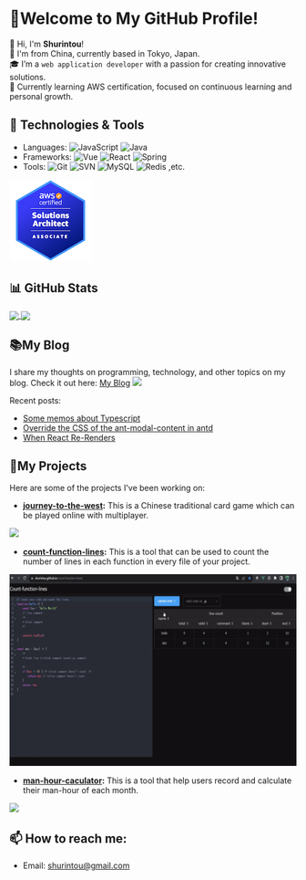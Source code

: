 <!--
**shurintou/shurintou** is a ✨ _special_ ✨ repository because its `README.md` (this file) appears on your GitHub profile.

Here are some ideas to get you started:

- 🔭 I’m currently working on ...
- 🌱 I’m currently learning ...
- 👯 I’m looking to collaborate on ...
- 🤔 I’m looking for help with ...
- 💬 Ask me about ...
- 📫 How to reach me: ...
- 😄 Pronouns: ...
- ⚡ Fun fact: ...
-->

# 👋Welcome to My GitHub Profile!

👋 Hi, I'm **Shurintou**!  
:tokyo_tower: I'm from China, currently based in Tokyo, Japan.   
🎓 I’m a `web application developer` with a passion for creating innovative solutions.  
💼 Currently learning AWS certification, focused on continuous learning and personal growth.

## 🔧 Technologies & Tools

- Languages:
![JavaScript](https://img.shields.io/badge/JavaScript-F7DF1E?logo=javascript&logoColor=black&style=for-the-badge)
![Java](https://img.shields.io/badge/Java-007396?logo=java&logoColor=white&style=for-the-badge)
- Frameworks:
![Vue](https://img.shields.io/badge/Vue.js-4FC08D?logo=vue.js&logoColor=white&style=for-the-badge)
![React](https://img.shields.io/badge/React-61DAFB?logo=react&logoColor=white&style=for-the-badge)
![Spring](https://img.shields.io/badge/Spring-6DB33F?logo=spring&logoColor=white&style=for-the-badge)
- Tools: 
![Git](https://img.shields.io/badge/Git-F05032?logo=git&logoColor=white&style=for-the-badge)
![SVN](https://img.shields.io/badge/Subversion-809CC9?logo=subversion&logoColor=white&style=for-the-badge)
![MySQL](https://img.shields.io/badge/MySQL-4479A1?logo=mysql&logoColor=white&style=for-the-badge)
![Redis](https://img.shields.io/badge/Redis-DC382D?logo=redis&logoColor=white&style=for-the-badge)
,etc.

![AWS SSA-C03 Badge](https://github.com/shurintou/shurintou/blob/master/aws-certified-solutions-architect-associate.png)

## 📊 GitHub Stats

<a href="https://github.com/anuraghazra/github-readme-stats">
  <img height=200 align="center" src="https://github-readme-stats.vercel.app/api?username=shurintou&show_icons=true&rank_icon=github&theme=transparent&hide=contribs&hide_rank=true" />
</a>
<a href="https://github.com/anuraghazra/convoychat">
  <img height=200 align="center" src="https://github-readme-stats.vercel.app/api/top-langs/?username=shurintou&layout=compact&theme=transparent&hide=objective-j&langs_count=8&card_width=320" />
</a>

## :books:My Blog

I share my thoughts on programming, technology, and other topics on my blog. Check it out here: [My Blog](https://shurintou.github.io/) 
![](https://github.com/shurintou/shurintou.github.io/blob/master/image/readme/screenshot.gif)

Recent posts:
- [Some memos about Typescript](https://shurintou.github.io/post?id=30)
- [Override the CSS of the ant-modal-content in antd](https://shurintou.github.io/post?id=23)
- [When React Re-Renders](https://shurintou.github.io/post?id=3)

## :star2:My Projects

Here are some of the projects I've been working on:
- **[journey-to-the-west](https://github.com/shurintou/journey-to-the-west):** This is a Chinese traditional card game which can be played online with multiplayer.

![](https://github.com/shurintou/journey-to-the-west/blob/master/docs/play_game.gif)
- **[count-function-lines](https://github.com/shurintou/count-function-lines):** This is a tool that can be used to count the number of lines in each function in every file of your project.

![](https://github.com/shurintou/count-function-lines/blob/master/docs/demo.gif?raw=true)
- **[man-hour-caculator](https://github.com/shurintou/man-hour-caculator):** This is a tool that help users record and calculate their man-hour of each month.

![](https://github.com/shurintou/man-hour-caculator/blob/master/docs/overview.gif)

## 📫 How to reach me:

- Email: shurintou@gmail.com

